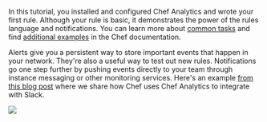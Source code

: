 In this tutorial, you installed and configured Chef Analytics and wrote your first rule. Although your rule is basic, it demonstrates the power of the rules language and notifications. You can learn more about [common tasks](https://docs.chef.io/analytics_webui_tasks.html) and find [additional examples](https://docs.chef.io/analytics_rules.html#examples) in the Chef documentation.

Alerts give you a persistent way to store important events that happen in your network. They're also a useful way to test out new rules. Notifications go one step further by pushing events directly to your team through instance messaging or other monitoring services. Here's an example [from this blog post](https://www.chef.io/blog/2015/07/24/chef-analytics-slack-awesome/) where we share how Chef uses Chef Analytics to integrate with Slack.

![](chef-analytics/slack-notification.png)
